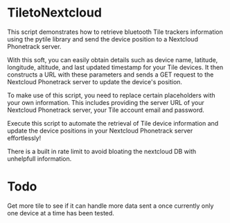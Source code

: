 # TiletoNextcloud

This script demonstrates how to retrieve bluetooth Tile trackers information using the pytile library and send the device position to a Nextcloud Phonetrack server.

With this soft, you can easily obtain details such as device name, latitude, longitude, altitude, and last updated timestamp for your Tile devices. It then constructs a URL with these parameters and sends a GET request to the Nextcloud Phonetrack server to update the device's position.

To make use of this script, you need to replace certain placeholders with your own information. This includes providing the server URL of your Nextcloud Phonetrack server, your Tile account email and password.

Execute this script to automate the retrieval of Tile device information and update the device positions in your Nextcloud Phonetrack server effortlessly!

There is a built in rate limit to avoid bloating the nextcloud DB with unhelpfull information.

# Todo
Get more tile to see if it can handle more data sent a once currently only one device at a time has been tested.

